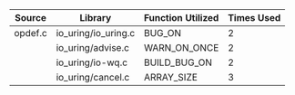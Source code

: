 | Source | Library | Function Utilized | Times Used |
|--------|---------|-------------------|------------|
| opdef.c | io_uring/io_uring.c | BUG_ON | 2 |
| | io_uring/advise.c | WARN_ON_ONCE | 2 |
| | io_uring/io-wq.c | BUILD_BUG_ON | 2 |
| | io_uring/cancel.c | ARRAY_SIZE | 3 |